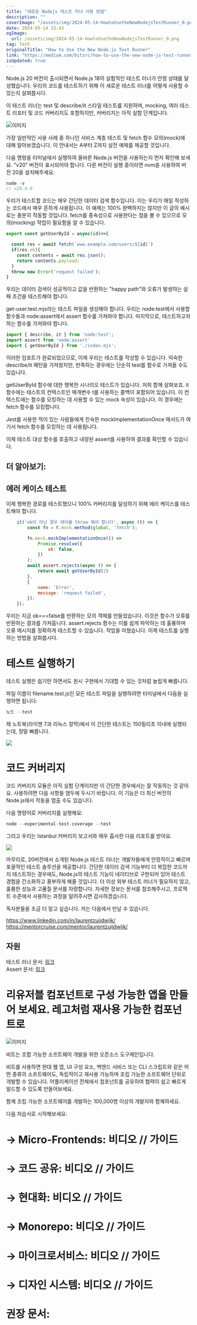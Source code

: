 ```yaml
---
title: "새로운 Nodejs 테스트 러너 사용 방법"
description: ""
coverImage: "/assets/img/2024-05-14-HowtoUsetheNewNodejsTestRunner_0.png"
date: 2024-05-14 15:43
ogImage: 
  url: /assets/img/2024-05-14-HowtoUsetheNewNodejsTestRunner_0.png
tag: Tech
originalTitle: "How to Use the New Node.js Test Runner"
link: "https://medium.com/bitsrc/how-to-use-the-new-node-js-test-runner-3a347289732"
isUpdated: true
---
```





Node.js 20 버전이 출시되면서 Node.js 18의 실험적인 테스트 러너가 안정 상태를 달성했습니다. 우리의 코드를 테스트하기 위해 이 새로운 테스트 러너를 어떻게 사용할 수 있는지 살펴봅시다.

이 테스트 러너는 test 및 describe/it 스타일 테스트를 지원하며, mocking, 여러 테스트 리포터 및 코드 커버리지도 포함하지만, 커버리지는 아직 실험 단계입니다.

![이미지](/assets/img/2024-05-14-HowtoUsetheNewNodejsTestRunner_0.png)

가장 일반적인 사용 사례 중 하나인 서비스 계층 테스트 및 fetch 함수 모의(mock)에 대해 알아보겠습니다. 이 안내서는 A부터 Z까지 실전 예제를 제공할 것입니다.



다음 명령을 터미널에서 실행하여 올바른 Node.js 버전을 사용하는지 먼저 확인해 보세요. "v20" 버전이 표시되어야 합니다. 다른 버전이 실행 중이라면 nvm을 사용하여 버전 20을 설치해주세요.

```js
node -v
// v20.4.0
```

우리가 테스트할 코드는 매우 간단한 데이터 검색 함수입니다. 이는 우리가 매일 작성하는 코드에서 매우 흔하게 사용됩니다. 이 예제는 100% 완벽하지는 않지만 이 글의 예시로는 충분히 작동할 것입니다. fetch를 종속성으로 사용한다는 점을 볼 수 있으므로 모의(mocking) 작업이 필요함을 알 수 있습니다.

```js
export const getUserById = async(id)=>{

  const res = await fetch(`www.example.com/users/${id}`)
  if(res.ok){
    const contents = await res.json();
    return contents.payload;
  }
  throw new Error('request failed');
}
```



우리는 데이터 검색이 성공적이고 값을 반환하는 "happy path"와 오류가 발생하는 실패 조건을 테스트해야 합니다.

get-user.test.mjs라는 테스트 파일을 생성해야 합니다. 우리는 node:test에서 사용할 함수들과 node:assert에서 assert 함수를 가져와야 합니다. 마지막으로, 테스트하고자 하는 함수를 가져와야 합니다.

```js
import { describe, it } from 'node:test';
import assert from 'node:assert'
import { getUserById } from './index.mjs';
```

이러한 임포트가 완료되었으므로, 이제 우리는 테스트를 작성할 수 있습니다. 익숙한 describe/it 패턴을 가져왔지만, 만족하는 경우에는 단순히 test를 함수로 가져올 수도 있습니다.




getUserById 함수에 대한 행복한 시나리오 테스트가 있습니다. 저희 함께 살펴보죠. it 함수에는 테스트의 컨텍스트인 매개변수 t를 사용하는 콜백이 포함되어 있습니다. 이 컨텍스트에는 함수를 모킹하는 데 사용할 수 있는 mock 속성이 있습니다. 이 경우에는 fetch 함수를 모킹합니다.

Jest를 사용한 적이 있는 사람들에게 친숙한 mockImplementationOnce 메서드가 여기서 fetch 함수를 모킹하는 데 사용됩니다.

이제 테스트 대상 함수를 호출하고 내장된 assert를 사용하여 결과를 확인할 수 있습니다.




## 더 알아보기:

## 에러 케이스 테스트

이제 행복한 경로를 테스트했으니 100% 커버리지를 달성하기 위해 에러 케이스를 테스트해야 합니다.

```js
    it('ok이 아닌 경우 에러를 throw 해야 합니다', async (t) => {
        const fn = t.mock.method(global, 'fetch');

        fn.mock.mockImplementationOnce(() =>
            Promise.resolve({
                ok: false,
            })
        );
        await assert.rejects(async () => {
            return await getUserById(2)
        },
        {
            name: 'Error',
            message: 'request failed',
        });
    });
```



우리는 지금 ok===false를 반환하는 모의 객체를 만들었습니다. 이것은 함수가 오류를 반환하는 결과를 가져옵니다. assert.rejects 함수는 이를 쉽게 파악하는 데 훌륭하며 오류 메시지를 정확하게 테스트할 수 있습니다. 작업을 마쳤습니다. 이제 테스트를 실행하는 방법을 살펴봅시다.

# 테스트 실행하기

테스트 실행은 쉽기만 하면서도 원시 구현에서 기대할 수 있는 것처럼 놀랍게 빠릅니다.

파일 이름이 filename.test.js인 모든 테스트 파일을 실행하려면 터미널에서 다음을 실행하면 됩니다:



```js
노드 --test
```

제 노트북(라이젠 7과 리눅스 장착)에서 이 간단한 테스트는 150밀리초 이내에 실행되는데, 정말 빠릅니다.

<img src="/assets/img/2024-05-14-HowtoUsetheNewNodejsTestRunner_1.png" />

# 코드 커버리지




코드 커버리지 모듈은 아직 실험 단계이지만 이 간단한 경우에서는 잘 작동하는 것 같아요. 사용하려면 다음 사항을 염두에 두시기 바랍니다. 이 기능은 더 최신 버전의 Node.js에서 작동을 멈출 수도 있습니다.

다음 명령어로 커버리지를 실행해요:

```js
node --experimental-test-coverage --test
```

그리고 우리는 Istanbul 커버리지 보고서와 매우 흡사한 다음 리포트를 받아요.



<img src="/assets/img/2024-05-14-HowtoUsetheNewNodejsTestRunner_2.png" />

마무리로, 20버전에서 소개된 Node.js 테스트 러너는 개발자들에게 안정적이고 빠르며 포괄적인 테스트 솔루션을 제공합니다. 간단한 데이터 검색 기능부터 더 복잡한 코드까지 테스트하는 경우에도, Node.js의 테스트 기능이 네이티브로 구현되어 있어 테스트 경험을 간소화하고 풍부하게 해줄 것입니다. 더 이상 외부 테스트 러너가 필요하지 않고, 훌륭한 성능과 고품질 문서를 자랑합니다. 자세한 정보는 문서를 참조해주시고, 프로젝트 수준에서 사용하는 과정을 알려주시면 감사하겠습니다.

독자분들을 조금 더 알고 싶습니다. 저는 다음에서 만날 수 있습니다.

https://www.linkedin.com/in/laurentzuijdwijk/ https://mentorcruise.com/mentor/laurentzuijdwijk/



## 자원

테스트 러너 문서: [링크](https://nodejs.org/api/test.html)  
Assert 문서: [링크](https://nodejs.org/api/assert.html)

# 리유저블 컴포넌트로 구성 가능한 앱을 만들어 보세요. 레고처럼 재사용 가능한 컴포넌트로

![이미지](/assets/img/2024-05-14-HowtoUsetheNewNodejsTestRunner_3.png)



비트는 조합 가능한 소프트웨어 개발을 위한 오픈소스 도구체인입니다.

비트를 사용하면 현대 웹 앱, UI 구성 요소, 백엔드 서비스 또는 CLI 스크립트와 같은 어떤 종류의 소프트웨어도, 독립적이고 재사용 가능하며 조립 가능한 소프트웨어 단위로 개발할 수 있습니다. 어플리케이션 전체에서 컴포넌트를 공유하여 협력이 쉽고 빠르게 빌드할 수 있도록 만들어보세요.

함께 조립 가능한 소프트웨어를 개발하는 100,000명 이상의 개발자와 함께하세요.

다음 자습서로 시작해보세요:



# → Micro-Frontends: 비디오 // 가이드

# → 코드 공유: 비디오 // 가이드

# → 현대화: 비디오 // 가이드

# → Monorepo: 비디오 // 가이드



# → 마이크로서비스: 비디오 // 가이드

# → 디자인 시스템: 비디오 // 가이드

# 권장 문서: